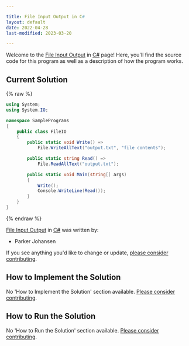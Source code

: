 ```yaml
---

title: File Input Output in C#
layout: default
date: 2022-04-28
last-modified: 2023-03-20

---
```


Welcome to the [File Input Output](https://sampleprograms.io/projects/file-input-output) in [C#](https://sampleprograms.io/languages/c-sharp) page! Here, you'll find the source code for this program as well as a description of how the program works.

## Current Solution

{% raw %}

```c#
using System;
using System.IO;

namespace SamplePrograms
{
    public class FileIO
    {
        public static void Write() =>
            File.WriteAllText("output.txt", "file contents");

        public static string Read() =>
            File.ReadAllText("output.txt");

        public static void Main(string[] args)
        {
            Write();
            Console.WriteLine(Read());
        }
    }
}
```

{% endraw %}

[File Input Output](https://sampleprograms.io/projects/file-input-output) in [C#](https://sampleprograms.io/languages/c-sharp) was written by:

- Parker Johansen

If you see anything you'd like to change or update, [please consider contributing](https://github.com/TheRenegadeCoder/sample-programs).

## How to Implement the Solution

No 'How to Implement the Solution' section available. [Please consider contributing](https://github.com/TheRenegadeCoder/sample-programs-website).

## How to Run the Solution

No 'How to Run the Solution' section available. [Please consider contributing](https://github.com/TheRenegadeCoder/sample-programs-website).